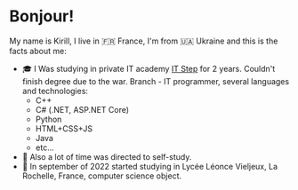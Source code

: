# Bonjour!
My name is Kirill, I live in 🇫🇷 France, I'm from 🇺🇦 Ukraine and this is the facts about me:
- 🎓 I Was studying in private IT academy [IT Step](https://mariupol.itstep.org/) for 2 years. 
Couldn't finish degree due to the war. 
Branch - IT programmer, several languages and technologies:
  * C++
  * C# (.NET, ASP.NET Core)
  * Python
  * HTML+CSS+JS
  * Java
  * etc...
- 🍵 Also a lot of time was directed to self-study.
- 🏫 In september of 2022 started studying in Lycée Léonce Vieljeux, La Rochelle, France, computer science object.
